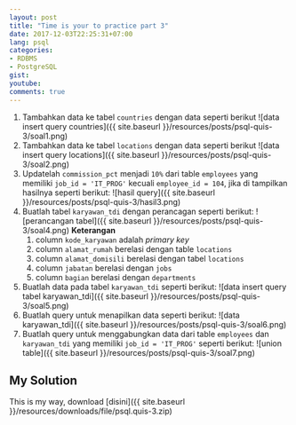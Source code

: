 ```yaml
---
layout: post
title: "Time is your to practice part 3"
date: 2017-12-03T22:25:31+07:00
lang: psql
categories:
- RDBMS
- PostgreSQL
gist: 
youtube: 
comments: true
---
```


1. Tambahkan data ke tabel `countries` dengan data seperti berikut
![data insert query countries]({{ site.baseurl }}/resources/posts/psql-quis-3/soal1.png)
2. Tambahkan data ke tabel `locations` dengan data seperti berikut
![data insert query locations]({{ site.baseurl }}/resources/posts/psql-quis-3/soal2.png)
3. Updatelah `commission_pct` menjadi `10%` dari table `employees` yang memiliki `job_id = 'IT_PROG'` kecuali `employee_id = 104`, jika di tampilkan hasilnya seperti berikut:
![hasil query]({{ site.baseurl }}/resources/posts/psql-quis-3/hasil3.png)
4. Buatlah tabel `karyawan_tdi` dengan perancagan seperti berikut:
![perancangan tabel]({{ site.baseurl }}/resources/posts/psql-quis-3/soal4.png)
**Keterangan**
    1. column `kode_karyawan` adalah _primary key_
    2. column `alamat_rumah` berelasi dengan table `locations`
    3. column `alamat_domisili` berelasi dengan tabel `locations`
    4. column `jabatan` berelasi dengan `jobs`
    5. column `bagian` berelasi dengan `departments`
5. Buatlah data pada tabel `karyawan_tdi` seperti berikut:
![data insert query tabel karyawan_tdi]({{ site.baseurl }}/resources/posts/psql-quis-3/soal5.png)
6. Buatlah query untuk menapilkan data seperti berikut:
![data karyawan_tdi]({{ site.baseurl }}/resources/posts/psql-quis-3/soal6.png)
7. Buatlah query untuk menggabungkan data dari table `employees` dan `karyawan_tdi` yang memiliki `job_id = 'IT_PROG'` seperti berikut:
![union table]({{ site.baseurl }}/resources/posts/psql-quis-3/soal7.png)

## My Solution

This is my way, download [disini]({{ site.baseurl }}/resources/downloads/file/psql.quis-3.zip)